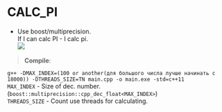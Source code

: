 # CALC_PI
- Use boost/multiprecision.<br/>
If I can calc PI - I calc pi.<br/>
<img src="https://i.imgur.com/Naug4cx.png"><br/>
> **Compile**:<br/>

`g++ -DMAX_INDEX=(100 or another(для большого числа лучше начинать с 18000)) -DTHREADS_SIZE=TN main.cpp -o main.exe -std=c++11`<br/>
`MAX_INDEX` - Size of dec. number. (`boost::multiprecision::cpp_dec_float<MAX_INDEX>`)<br/>
`THREADS_SIZE` - Count use threads for calculating.
